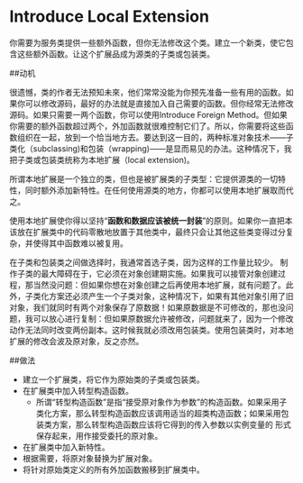 # Introduce Local Extension

你需要为服务类提供一些额外函数，但你无法修改这个类。建立一个新类，使它包含这些额外函数。让这个扩展品成为源类的子类或包装类。

##动机

很遗憾，类的作者无法预知未來，他们常常没能为你预先准备一些有用的函数。如果你可以修改源码，最好的办法就是直接加入自己需要的函数。但你经常无法修改源码。如果只需要一两个函数，你可以使用Introduce Foreign Method。但如果你需要的额外函数超过两个，外加函数就很难控制它们了。所以，你需要将这些函数组织在一起，放到一个恰当地方去。要达到这一目的，两种标准对象技术——子类化（subclassing)和包装（wrapping)——是显而易见的办法。这种情况下，我把子类或包装类统称为本地扩展（local extension)。

所谓本地扩展是一个独立的类，但也是被扩展类的子类型：它提供源类的一切特性，同时额外添加新特性。在任何使用源类的地方，你都可以使用本地扩展取而代之。

使用本地扩展使你得以坚持“**函数和数据应该被统一封装**”的原则。如果你一直把本该放在扩展类中的代码零散地放置于其他类中，最终只会让其他这些类变得过分复杂，并使得其中函数难以被复用。

在子类和包装类之间做选择时，我通常首选子类，因为这样的工作量比较少。 制作子类的最大障碍在于，它必须在对象创建期实施。如果我可以接管对象创建过程，那当然没问题：但如果你想在对象创建之后再使用本地扩展，就有问题了。此外，子类化方案还必须产生一个子类对象，这种情况下，如果有其他对象引用了旧对象，我们就同时有两个对象保存了原数据！如果原数据是不可修改的，那也没问题，我可以放心进行复制：但如果原数据允许被修改，问题就来了，因为一个修改动作无法同时改变两份副本。这时候我就必须改用包装类。使用包装类时，对本地扩展的修改会波及原对象，反之亦然。

##做法
* 建立一个扩展类，将它作为原始类的子类或包装类。
* 在扩展类中加入转型构造函数。
  * 所谓“转型构造函数”是指“接受原对象作为参数”的构造函数。如果采用子类化方案，那么转型构造函数应该调用适当的超类构造函数；如果采用包装类方案，那么转型构造函数应该将它得到的传入参数以实例变量的 形式保存起来，用作接受委托的原对象。
* 在扩展类中加入新特性。
* 根据需要，将原对象替换为扩展对象。
* 将针对原始类定义的所有外加函数搬移到扩展类中。